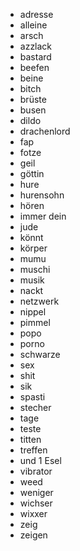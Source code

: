 * adresse
* alleine
* arsch
* azzlack
* bastard
* beefen
* beine
* bitch
* brüste
* busen
* dildo
* drachenlord
* fap
* fotze
* geil
* göttin
* hure
* hurensohn
* hören
* immer dein
* jude
* könnt
* körper
* mumu
* muschi
* musik
* nackt
* netzwerk
* nippel
* pimmel
* popo
* porno
* schwarze
* sex
* shit
* sik
* spasti
* stecher
* tage
* teste
* titten
* treffen
* und 1 Esel
* vibrator
* weed
* weniger
* wichser
* wixxer
* zeig
* zeigen
